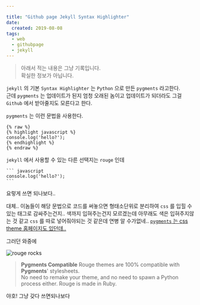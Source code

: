 ```yaml
---

title: "Github page Jekyll Syntax Highlighter"
date:
  created: 2019-08-08
tags:
  - web
  - githubpage
  - jekyll
---
```

> 아래서 적는 내용은 그냥 기록입니다.  
> 확실한 정보가 아닙니다.

`jekyll` 의 기본 `Syntax Highlighter` 는 `Python` 으로 만든 `pygments` 라고한다.  
근데 `pygments` 는 업데이트가 된지 엄청 오래된 놈이고 업데이트가 되더라도 그걸 `Github` 에서 받아줄지도 모른다고 한다.  

`pygments` 는 이런 문법을 사용한다.
```
{% raw %}
{% highlight javascript %}
console.log('hello?');
{% endhighlight %}
{% endraw %}
```

`jekyll` 에서 사용할 수 있는 다른 선택지는 `rouge` 인데

````
``` javascript
console.log('hello?');
```
````

요렇게 쓰면 되나보다..

대체.. 이놈들이 해당 문법으로 코드를 써놓으면 형태소단위로 분리하여 `css` 를 입힐 수 있는 태그로 감싸주는건지..
색까지 입혀주는건지 모르겠는데 아무래도 색은 입혀주지않는 것 같고 `css` 를 따로 넣어줘야되는 것 같은데 연병 알 수가없네..
[`pygments` 는 css theme 홈페이지도 있던데..](http://jwarby.github.io/jekyll-pygments-themes/languages/javascript.html)


그러던 와중에

![rouge rocks](/assets/images/posts/2019-08-08-github-page-jekyll.PNG)

> **Pygments Compatible**
> Rouge themes are 100% compatible with **Pygments**' stylesheets.  
> No need to remake your theme, and no need to spawn a Python process either. Rouge is made in Ruby.

야호! 그냥 갖다 쓰면되나보다
